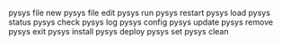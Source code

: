 pysys file new
pysys file edit
pysys run
pysys restart
pysys load
pysys status
pysys check
pysys log
pysys config
pysys update
pysys remove
pysys exit
pysys install
pysys deploy
pysys set
pysys clean
